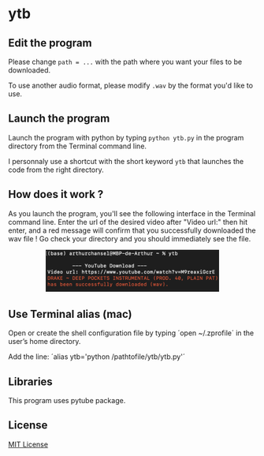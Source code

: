 # ytb

## Edit the program
Please change `path = ...` with the path where you want your files to be downloaded.

To use another audio format, please modify `.wav` by the format you'd like to use.

## Launch the program
Launch the program with python by typing `python ytb.py` in the program directory from the Terminal command line.

I personnaly use a shortcut with the short keyword `ytb` that launches the code from the right directory.

## How does it work ?
As you launch the program, you'll see the following interface in the Terminal command line. Enter the url of the desired video after "Video url:" then hit enter, and a red message will confirm that you successfully downloaded the wav file ! Go check your directory and you should immediately see the file.

<p align="center">
  <img src="img/download.png" width=70% height=70%>
</p>

## Use Terminal alias (mac)
Open or create the shell configuration file by typing ´open ~/.zprofile´ in the user’s home directory.

Add the line: ´alias ytb='python /pathtofile/ytb/ytb.py'´

## Libraries
This program uses pytube package.

## License
[MIT License](LICENSE)
